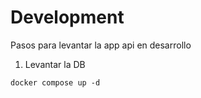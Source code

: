 # Development
Pasos para levantar la app api en desarrollo

1. Levantar la DB
```
docker compose up -d
```